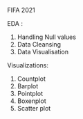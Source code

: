 FIFA 2021 

EDA :
1. Handling Null values
2. Data Cleansing 
3. Data Visualisation


Visualizations:
1. Countplot
2. Barplot
3. Pointplot
4. Boxenplot
5. Scatter plot
